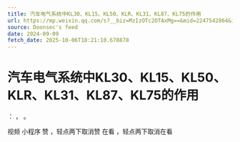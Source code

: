 ```yaml
---
title: 汽车电气系统中KL30、KL15、KL50、KLR、KL31、KL87、KL75的作用
url: https://mp.weixin.qq.com/s?__biz=MzIzOTc2OTAxMg==&mid=2247542864&idx=2&sn=b1f32b901e9ebbaa2b2c670b727148a4
source: Doonsec's feed
date: 2024-09-09
fetch_date: 2025-10-06T18:21:10.678878
---
```


# 汽车电气系统中KL30、KL15、KL50、KLR、KL31、KL87、KL75的作用

：
，
。

视频
小程序
赞
，轻点两下取消赞
在看
，轻点两下取消在看